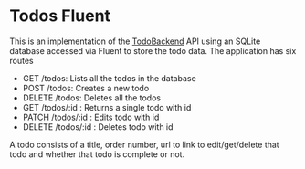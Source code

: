 # Todos Fluent

This is an implementation of the [TodoBackend](http://www.todobackend.com/) API using an SQLite database accessed via Fluent to store the todo data. The application has six routes

- GET /todos: Lists all the todos in the database
- POST /todos: Creates a new todo
- DELETE /todos: Deletes all the todos
- GET /todos/:id : Returns a single todo with id
- PATCH /todos/:id : Edits todo with id
- DELETE /todos/:id : Deletes todo with id

A todo consists of a title, order number, url to link to edit/get/delete that todo and whether that todo is complete or not.
